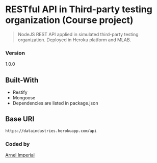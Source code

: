 # RESTful API in Third-party testing organization (Course project)

> NodeJS REST API applied in simulated third-party testing organization. Deployed in Heroku platform and MLAB.

### Version

1.0.0

## Built-With

- Restify
- Mongoose
- Dependencies are listed in package.json


## Base URI

```bash
https://dataindustries.herokuapp.com/api

```


### Coded by

[Arnel Imperial](https://arnelimperial.bitbucket.io/)



